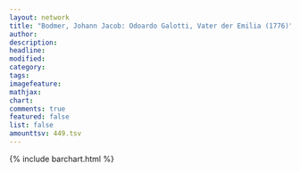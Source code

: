 ```yaml
---
layout: network
title: "Bodmer, Johann Jacob: Odoardo Galotti, Vater der Emilia (1776)"
author:
description:
headline:
modified:
category:
tags:
imagefeature: 
mathjax: 
chart: 
comments: true
featured: false
list: false
amounttsv: 449.tsv
---
```

{% include barchart.html %}
